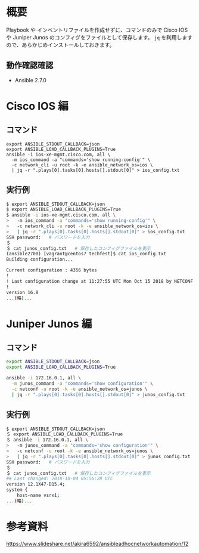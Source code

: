 # 概要
Playbook や インベントリファイルを作成せずに、コマンドのみで Cisco IOS や Juniper Junos のコンフィグをファイルとして保存します。
`jq` を利用しますので、あらかじめインストールしておきます。

## 動作確認確認
- Ansible 2.7.0

# Cisco IOS 編 

## コマンド
```
export ANSIBLE_STDOUT_CALLBACK=json
export ANSIBLE_LOAD_CALLBACK_PLUGINS=True
ansible -i ios-xe-mgmt.cisco.com, all \
  -m ios_command -a "commands='show running-config'" \
  -c network_cli -u root -k -e ansible_network_os=ios \
  | jq -r ".plays[0].tasks[0].hosts[].stdout[0]" > ios_config.txt
```

## 実行例
```bash
$ export ANSIBLE_STDOUT_CALLBACK=json
$ export ANSIBLE_LOAD_CALLBACK_PLUGINS=True
$ ansible -i ios-xe-mgmt.cisco.com, all \
>   -m ios_command -a "commands='show running-config'" \
>   -c network_cli -u root -k -e ansible_network_os=ios \
>   | jq -r ".plays[0].tasks[0].hosts[].stdout[0]" > ios_config.txt
SSH password:   # パスワードを入力
＄
＄ cat junos_config.txt   # 保存したコンフィグファイルを表示
(ansible2700) [vagrant@centos7 techfest]$ cat ios_config.txt
Building configuration...

Current configuration : 4356 bytes
!
! Last configuration change at 11:27:55 UTC Mon Oct 15 2018 by NETCONF
!
version 16.8
...(略)...
```


# Juniper Junos 編
## コマンド
```bash
export ANSIBLE_STDOUT_CALLBACK=json
export ANSIBLE_LOAD_CALLBACK_PLUGINS=True

ansible -i 172.16.0.1, all \
  -m junos_command -a "commands='show configuration'" \
  -c netconf -u root -k -e ansible_network_os=junos \
  | jq -r ".plays[0].tasks[0].hosts[].stdout[0]" > junos_config.txt
```

## 実行例
```bash
$ export ANSIBLE_STDOUT_CALLBACK=json
＄ export ANSIBLE_LOAD_CALLBACK_PLUGINS=True
＄ ansible -i 172.16.0.1, all \
>   -m junos_command -a "commands='show configuration'" \
>   -c netconf -u root -k -e ansible_network_os=junos \
>   | jq -r ".plays[0].tasks[0].hosts[].stdout[0]" > junos_config.txt
SSH password:   # パスワードを入力
＄
＄ cat junos_config.txt   # 保存したコンフィグファイルを表示
## Last changed: 2018-10-04 05:56:28 UTC
version 12.1X47-D15.4;
system {
    host-name vsrx1;
...(略)...
```

# 参考資料
https://www.slideshare.net/akira6592/ansibleadhocnetworkautomation/12

